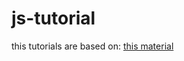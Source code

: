 # js-tutorial
this tutorials are based on: [this material](https://amexabee.hashnode.dev/series/javascript-tutorials)

